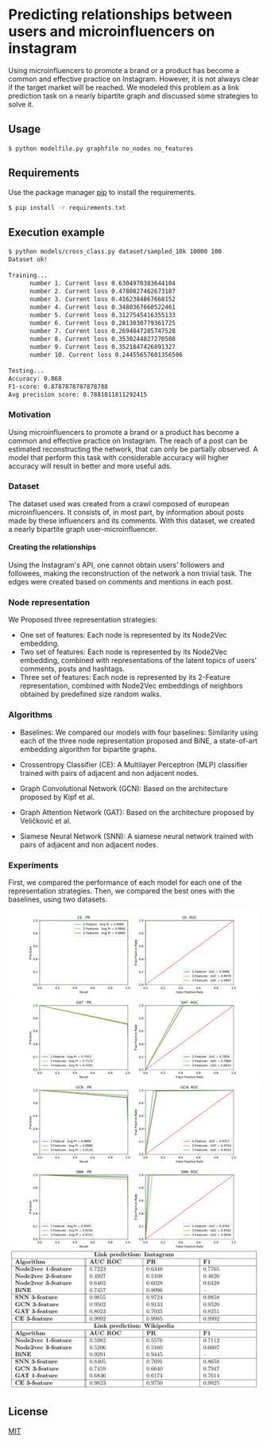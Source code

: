 # Predicting relationships between users and microinfluencers on instagram

Using microinfluencers to promote a brand or a product has become a common and effective practice on Instagram. However, it is not always clear if the target market will be reached. We modeled this problem as a link prediction task on a nearly bipartite graph and discussed some strategies to solve it.

## Usage

```
$ python modelfile.py graphfile no_nodes no_features
```


## Requirements

Use the package manager [pip](https://pip.pypa.io/en/stable/) to install the requirements.

```bash
$ pip install -r requirements.txt
```

## Execution example
```
$ python models/cross_class.py dataset/sampled_10k 10000 100
Dataset ok!             

Training...             
      number 1. Current loss 0.6304970383644104
      number 2. Current loss 0.4780827462673187
      number 3. Current loss 0.4162384867668152
      number 4. Current loss 0.3480367660522461
      number 5. Current loss 0.3127545416355133
      number 6. Current loss 0.2813030779361725
      number 7. Current loss 0.2694847285747528
      number 8. Current loss 0.3530244827270508
      number 9. Current loss 0.3521847426891327
      number 10. Current loss 0.24455657601356506

Testing...                 
Accuracy: 0.868
F1-score: 0.8787878787878788
Avg precision score: 0.7881011811292415

```



### Motivation

Using microinfluencers to promote a brand or a product has become a common and effective practice on Instagram. The reach of a post can be estimated reconstructing the network, that can only be partially observed. A model that perform this task with considerable accuracy will higher accuracy will result in better and more useful ads.

### Dataset
The dataset used was created from a crawl composed of european microinfluencers. It consists of, in most part, by information about posts made by these influencers and its comments. With this dataset, we created a nearly bipartite graph user-microinfluencer.

#### Creating the relationships

Using the Instagram's API, one cannot obtain users’ followers and followees, making the reconstruction of the network a non trivial task. The edges were created based on comments and mentions in each post. 


### Node representation

We Proposed three representation strategies:
- One set of features: Each node is represented by its Node2Vec embedding.
- Two set of features: Each node is represented by its Node2Vec embedding, combined with representations of the latent topics of users’ comments, posts and hashtags.
- Three set of features: Each node is represented by its 2-Feature representation, combined with  Node2Vec embeddings of neighbors obtained by predefined  size random walks.

### Algorithms 

- Baselines:
We compared our models with four baselines: Similarity using each of the three node representation proposed and BiNE, a state-of-art embedding algorithm for bipartite graphs.
- Crossentropy Classifier (CE): A Multilayer Perceptron (MLP) classifier trained with pairs of adjacent and non adjacent nodes.

- Graph Convolutional Network (GCN): Based on the architecture proposed by Kipf et al.

- Graph Attention Network (GAT): Based on the architecture proposed by Veličković et al.

- Siamese Neural Network (SNN): A siamese neural network trained with pairs of adjacent and non adjacent nodes.

### Experiments
First, we compared the performance of each model for each one of the representation strategies. Then, we compared the best ones with the baselines, using  two datasets.

![Image a](https://github.com/ggapp1/microinfl-instagram/blob/master/results/CE.jpg)
![Image description](https://github.com/ggapp1/microinfl-instagram/blob/master/results/GAT.jpg)
![Image description](https://github.com/ggapp1/microinfl-instagram/blob/master/results/GCN.jpg)
![Image description](https://github.com/ggapp1/microinfl-instagram/blob/master/results/SNN.jpg)
![Link prediction performance on Instagram and Wikipedia dataset.](https://github.com/ggapp1/microinfl-instagram/blob/master/results/table.png)


## License
[MIT](https://choosealicense.com/licenses/mit/)
